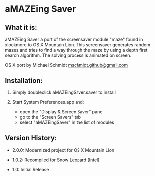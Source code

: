 aMAZEing Saver
==============


What it is:
-----------

aMAZEing Saver a port of the screensaver module "maze" found in xlockmore to OS X Mountain Lion. This screensaver generates random mazes and tries to find a way through the maze by using a depth first search algorithm. The solving process is animated on screen.

OS X port by Michael Schmidt <mschmidt.github@gmail.com>


Installation:
-------------

1. Simply doubleclick aMAZEingSaver.saver to install

2. Start System Preferences.app and:

    -   open the "Display & Screen Saver" pane
    -   go to the "Screen Savers" tab
    -   select "aMAZEingSaver" in the list of modules


Version History:
----------------

- 2.0.0:    Modernized project for OS X Mountain Lion

- 1.0.2:    Recompiled for Snow Leopard (Intel)

- 1.0:      Initial Release
